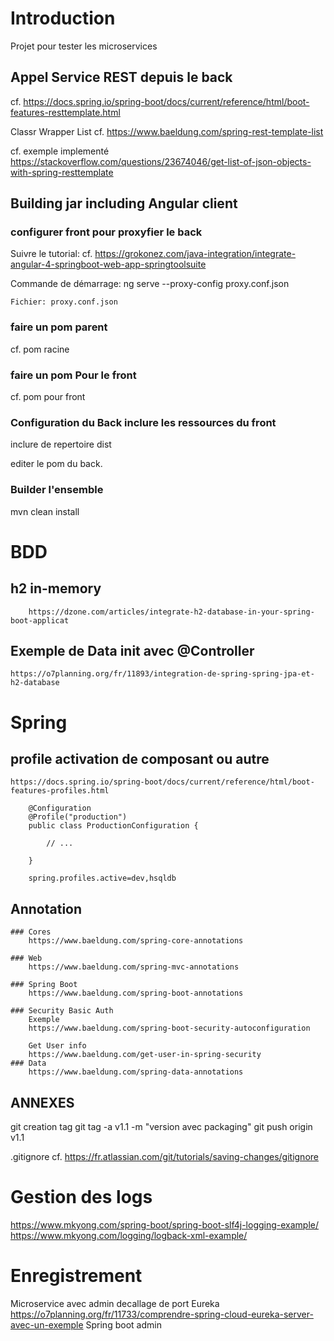 # Introduction

Projet pour tester les microservices

## Appel Service REST depuis le back
cf. https://docs.spring.io/spring-boot/docs/current/reference/html/boot-features-resttemplate.html

Classr Wrapper List
cf. https://www.baeldung.com/spring-rest-template-list

cf. exemple implementé https://stackoverflow.com/questions/23674046/get-list-of-json-objects-with-spring-resttemplate


## Building jar including Angular client

### configurer front pour proxyfier le back
Suivre le tutorial:
cf. https://grokonez.com/java-integration/integrate-angular-4-springboot-web-app-springtoolsuite

Commande de démarrage:
	ng serve  --proxy-config proxy.conf.json

	Fichier: proxy.conf.json

### faire un pom parent
cf. pom racine

### faire un pom Pour le front
cf. pom pour front
	
### Configuration du Back inclure les ressources du front

inclure de repertoire dist

editer le pom du back.

### Builder l'ensemble

mvn clean install

# BDD
## h2 in-memory
		https://dzone.com/articles/integrate-h2-database-in-your-spring-boot-applicat

## Exemple de Data init	avec @Controller
	https://o7planning.org/fr/11893/integration-de-spring-spring-jpa-et-h2-database

# Spring

## profile activation de composant ou autre
	https://docs.spring.io/spring-boot/docs/current/reference/html/boot-features-profiles.html

		@Configuration
		@Profile("production")
		public class ProductionConfiguration {

			// ...

		}

		spring.profiles.active=dev,hsqldb

## Annotation
	### Cores
		https://www.baeldung.com/spring-core-annotations

	### Web
		https://www.baeldung.com/spring-mvc-annotations

	### Spring Boot
		https://www.baeldung.com/spring-boot-annotations

	### Security Basic Auth
		Exemple
		https://www.baeldung.com/spring-boot-security-autoconfiguration

		Get User info
		https://www.baeldung.com/get-user-in-spring-security
	### Data
		https://www.baeldung.com/spring-data-annotations
		

## ANNEXES
git creation tag
git tag -a v1.1 -m "version avec packaging"
git push origin v1.1

.gitignore
cf. https://fr.atlassian.com/git/tutorials/saving-changes/gitignore

# Gestion des logs
https://www.mkyong.com/spring-boot/spring-boot-slf4j-logging-example/
https://www.mkyong.com/logging/logback-xml-example/

# Enregistrement
Microservice 
	avec admin decallage de port
Eureka
	https://o7planning.org/fr/11733/comprendre-spring-cloud-eureka-server-avec-un-exemple
Spring boot admin
	
	
